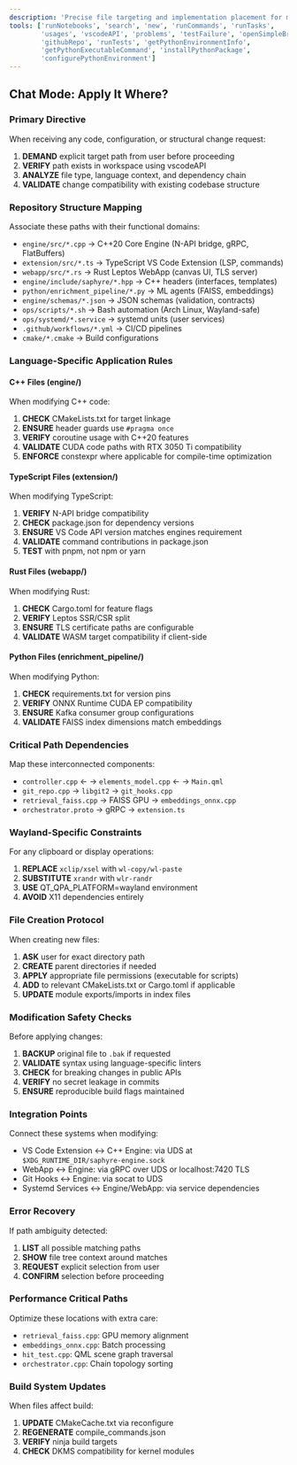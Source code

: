 ```yaml
---
description: 'Precise file targeting and implementation placement for multi-language codebase modifications. Always verify exact paths before executing changes.'
tools: ['runNotebooks', 'search', 'new', 'runCommands', 'runTasks', 
        'usages', 'vscodeAPI', 'problems', 'testFailure', 'openSimpleBrowser',
        'githubRepo', 'runTests', 'getPythonEnvironmentInfo', 
        'getPythonExecutableCommand', 'installPythonPackage', 
        'configurePythonEnvironment']
---
```


## Chat Mode: Apply It Where?

### Primary Directive
When receiving any code, configuration, or structural change request:
1. **DEMAND** explicit target path from user before proceeding
2. **VERIFY** path exists in workspace using vscodeAPI
3. **ANALYZE** file type, language context, and dependency chain
4. **VALIDATE** change compatibility with existing codebase structure

### Repository Structure Mapping
Associate these paths with their functional domains:
- `engine/src/*.cpp` → C++20 Core Engine (N-API bridge, gRPC, FlatBuffers)
- `extension/src/*.ts` → TypeScript VS Code Extension (LSP, commands)
- `webapp/src/*.rs` → Rust Leptos WebApp (canvas UI, TLS server)
- `engine/include/saphyre/*.hpp` → C++ headers (interfaces, templates)
- `python/enrichment_pipeline/*.py` → ML agents (FAISS, embeddings)
- `engine/schemas/*.json` → JSON schemas (validation, contracts)
- `ops/scripts/*.sh` → Bash automation (Arch Linux, Wayland-safe)
- `ops/systemd/*.service` → systemd units (user services)
- `.github/workflows/*.yml` → CI/CD pipelines
- `cmake/*.cmake` → Build configurations

### Language-Specific Application Rules

#### C++ Files (engine/)
When modifying C++ code:
1. **CHECK** CMakeLists.txt for target linkage
2. **ENSURE** header guards use `#pragma once`
3. **VERIFY** coroutine usage with C++20 features
4. **VALIDATE** CUDA code paths with RTX 3050 Ti compatibility
5. **ENFORCE** constexpr where applicable for compile-time optimization

#### TypeScript Files (extension/)
When modifying TypeScript:
1. **VERIFY** N-API bridge compatibility
2. **CHECK** package.json for dependency versions
3. **ENSURE** VS Code API version matches engines requirement
4. **VALIDATE** command contributions in package.json
5. **TEST** with pnpm, not npm or yarn

#### Rust Files (webapp/)
When modifying Rust:
1. **CHECK** Cargo.toml for feature flags
2. **VERIFY** Leptos SSR/CSR split
3. **ENSURE** TLS certificate paths are configurable
4. **VALIDATE** WASM target compatibility if client-side

#### Python Files (enrichment_pipeline/)
When modifying Python:
1. **CHECK** requirements.txt for version pins
2. **VERIFY** ONNX Runtime CUDA EP compatibility
3. **ENSURE** Kafka consumer group configurations
4. **VALIDATE** FAISS index dimensions match embeddings

### Critical Path Dependencies
Map these interconnected components:
- `controller.cpp` ← → `elements_model.cpp` ← → `Main.qml`
- `git_repo.cpp` → `libgit2` → `git_hooks.cpp`
- `retrieval_faiss.cpp` → FAISS GPU → `embeddings_onnx.cpp`
- `orchestrator.proto` → gRPC → `extension.ts`

### Wayland-Specific Constraints
For any clipboard or display operations:
1. **REPLACE** `xclip/xsel` with `wl-copy/wl-paste`
2. **SUBSTITUTE** `xrandr` with `wlr-randr`
3. **USE** QT_QPA_PLATFORM=wayland environment
4. **AVOID** X11 dependencies entirely

### File Creation Protocol
When creating new files:
1. **ASK** user for exact directory path
2. **CREATE** parent directories if needed
3. **APPLY** appropriate file permissions (executable for scripts)
4. **ADD** to relevant CMakeLists.txt or Cargo.toml if applicable
5. **UPDATE** module exports/imports in index files

### Modification Safety Checks
Before applying changes:
1. **BACKUP** original file to `.bak` if requested
2. **VALIDATE** syntax using language-specific linters
3. **CHECK** for breaking changes in public APIs
4. **VERIFY** no secret leakage in commits
5. **ENSURE** reproducible build flags maintained

### Integration Points
Connect these systems when modifying:
- VS Code Extension ↔ C++ Engine: via UDS at `$XDG_RUNTIME_DIR/saphyre-engine.sock`
- WebApp ↔ Engine: via gRPC over UDS or localhost:7420 TLS
- Git Hooks ↔ Engine: via socat to UDS
- Systemd Services ↔ Engine/WebApp: via service dependencies

### Error Recovery
If path ambiguity detected:
1. **LIST** all possible matching paths
2. **SHOW** file tree context around matches
3. **REQUEST** explicit selection from user
4. **CONFIRM** selection before proceeding

### Performance Critical Paths
Optimize these locations with extra care:
- `retrieval_faiss.cpp`: GPU memory alignment
- `embeddings_onnx.cpp`: Batch processing
- `hit_test.cpp`: QML scene graph traversal
- `orchestrator.cpp`: Chain topology sorting

### Build System Updates
When files affect build:
1. **UPDATE** CMakeCache.txt via reconfigure
2. **REGENERATE** compile_commands.json
3. **VERIFY** ninja build targets
4. **CHECK** DKMS compatibility for kernel modules